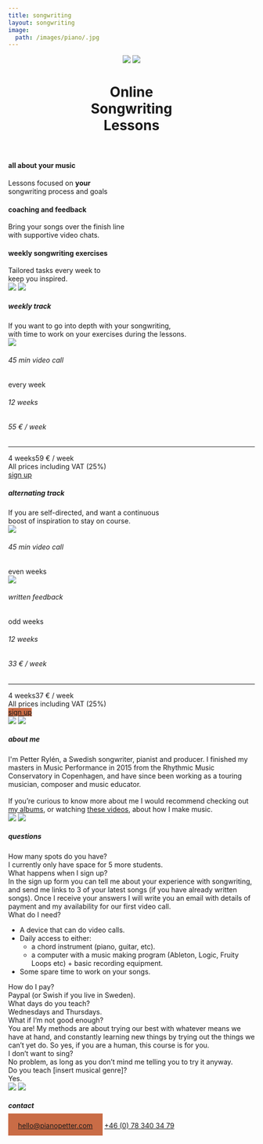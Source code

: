 ```yaml
---
title: songwriting
layout: songwriting
image:
  path: /images/piano/.jpg
---
```


<html lang="en">
	<header>
		<div id="titles">
		<a href="/songwriting"><img class="logo" src="/images/logo.png"></a>
		<a class="signuphover" href="https://forms.gle/2efvjAijBqZEd69Q9"><img class="originality" src="/images/signup.png"></a>
		</div>
		<h1>
			Online <br class="narrow"> Songwriting<br class="narrow"> Lessons
		</h1>
		<div style="display: none;">
			<h2>	
				UNCOVER&nbsp;YOUR <br>ORIGINALITY
			</h2>
			<a class="signup" href="https://forms.gle/2efvjAijBqZEd69Q9">
				sign&nbsp;up
			</a>
		</div>
	</header>
	<div id="introtext">
		<h4>
			all about your music
		</h4>
		Lessons focused on <strong>your</strong> <br>songwriting process and goals
		<h4>
			coaching and feedback
		</h4>
		Bring your songs over the finish line <br>with supportive video chats.
		<h4>
			weekly songwriting exercises
		</h4>
		Tailored tasks every week to <br> keep you inspired.
	</div>
	<img class="wideimg" src="/images/piano.jpg">
	<img class="mobilimg" src="/images/pianomobil.jpg">
	<div class="track">
		<h5>
			weekly track 	
		</h5>
		<div class="trackdesc">	
			If you want to go into depth with your songwriting, <br class="wide">with time to work on your exercises during the&nbsp;lessons.
		</div>
		<div class="trackfacts">
			<img class="videocallevery" src="/images/videocall.png">
			<h6>45 min video call</h6>
			<span>every week</span>
		</div>
		<div class="prices">
			<div>
				<h6>12 weeks</h6><h6>55 € / week</h6>
			</div>
			<hr>
			<div>
				<span>4 weeks</span><span>59 € / week</span>
			</div>
		</div>
		<div class="vat">
			All&nbsp;prices&nbsp;including&nbsp;VAT&nbsp;(25%)
		</div>
		<a class="signup tracksignup signuphover" href="https://docs.google.com/forms/d/e/1FAIpQLSdbnuIXr6BGFY0xWUUnSDahfmBnCHnvAWtnp_IJT8Hh5XMRSw/viewform?usp=pp_url&entry.1112249897=Weekly+track.+12+weeks+is+660%E2%82%AC.+4+weeks+is+236%E2%82%AC.">
			sign&nbsp;up
		</a>
	</div>
	<div class="track">
		<h5 class="orange">
			alternating track 	
		</h5>
		<div class="trackdesc">	
			If you are self-directed, and want a continuous <br class="wide">boost of inspiration to stay on&nbsp;course. 
		</div>
		<div class="alternative" id="biweekly">
			<div class="trackfacts">
				<img class="videocalleven" src="/images/videocall.png">
				<h6>45 min video call</h6>
				<span>even weeks</span>
			</div>
			<div class="trackfacts">
				<img class="written" src="/images/written.png">
				<h6>written feedback</h6>
				<span>odd weeks</span>
			</div>
		</div>
		<div class="prices">
			<div>
				<h6>12 weeks</h6><h6>33 € / week</h6>
			</div>
			<hr>
			<div>
				<span>4 weeks</span><span>37 € / week</span>
			</div>
		</div>
		<div class="vat">
			All&nbsp;prices&nbsp;including&nbsp;VAT&nbsp;(25%)
		</div>
		<a class="signup tracksignup signuphover" style="background-color: #C96C46;" href="https://docs.google.com/forms/d/e/1FAIpQLSdbnuIXr6BGFY0xWUUnSDahfmBnCHnvAWtnp_IJT8Hh5XMRSw/viewform?usp=pp_url&entry.1112249897=Alternative+track.+12+weeks+is+396%E2%82%AC.+4+weeks+is+148%E2%82%AC.">
			sign&nbsp;up
		</a>
	</div>
<img class="wideimg" src="/images/petter.jpg">
<img class="mobilimg" src="/images/pettermobil.jpg">

<h5>
	about me
</h5>
<div id="aboutme">
	I'm Petter Rylén, a Swedish songwriter, pianist and producer. I finished my masters in Music Performance in 2015 from the Rhythmic Music Conservatory in Copenhagen, and have since been working as a touring musician, composer and music educator. 
	<br><br>
	If you’re curious to know more about me I would recommend checking out <a href="http://petterrylen.com/#albums">my albums</a>, or watching <a href="http://www.youtube.com/c/pianopetter">these videos</a>, about how I make music. 
</div>
<img class="wideimg" src="/images/guitar.jpg">
<img class="mobilimg" src="/images/guitarmobil.jpg">

<h5 class="orange">
	questions
</h5>
<div id="questions">
	<div>
	How many spots do you&nbsp;have?
	</div>
	I currently only have space for 5 more students. 
	<div>
	What happens when I sign&nbsp;up?
	</div> 
	In the sign up form you can tell me about your experience with songwriting, and send me links to 3 of your latest songs (if you have already written songs). Once I receive your answers I will write you an email with details of payment and my availability for our first video&nbsp;call. 
	<div>
	What do I&nbsp;need? 
	</div>
	<ul>
	<li>A device that can do video calls.</li>
	<li>Daily access to either:
		<ul>
			<li> a chord instrument (piano, guitar, etc).</li>
			<li> a computer with a music making program (Ableton, Logic, Fruity Loops etc) + basic recording&nbsp;equipment.</li>
		</ul>	
	</li>
	<li>Some spare time to work on your&nbsp;songs. </li>
	</ul>
	<div>
	How do I&nbsp;pay?
	</div>
	Paypal (or Swish if you live in&nbsp;Sweden).
	<div>
	What days do you&nbsp;teach?
	</div>
	Wednesdays and&nbsp;Thursdays.
	<div>
	What if I’m not good&nbsp;enough?
	</div>
	You are! My methods are about trying our best with whatever means we have at hand, 
	and constantly learning new things by trying out the things we can’t yet do. 
	So yes, if you are a human, this course is for&nbsp;you. 
	<div>
	I don’t want to&nbsp;sing? 
	</div>
	No problem, as long as you don’t mind me telling you to try it&nbsp;anyway. 
	<div>
	Do you teach [insert musical&nbsp;genre]? 
	</div>
	Yes. 
</div>
<img class="wideimg" src="/images/mic.jpg">
<img class="mobilimg" src="/images/micmobil.jpg">

<h5 class="orange">
	contact
</h5>
<div id="contact">
<a style="background-color: #C96C46; padding: 15.5px 20px 12.5px;
;" href="mailto:hello@pianopetter.com">hello@pianopetter.com</a>
<a href="tel:+46 (0) 78 340 34 79">+46 (0) 78 340 34 79</a>
</div>	
</html>
